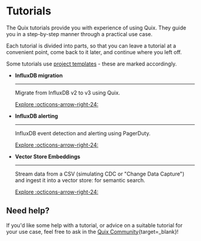 # Tutorials
 
The Quix tutorials provide you with experience of using Quix. They guide you in a step-by-step manner through a practical use case. 

Each tutorial is divided into parts, so that you can leave a tutorial at a convenient point, come back to it later, and continue where you left off.

Some tutorials use [project templates](../get-started/project-templates.md) - these are marked accordingly.

<div class="grid cards" markdown>

-   __InfluxDB migration__

    ---
    
    Migrate from InfluxDB v2 to v3 using Quix.

    [Explore :octicons-arrow-right-24:](../tutorials/influxdb-migration/overview.md)

-   __InfluxDB alerting__

    ---
    
    InfluxDB event detection and alerting using PagerDuty.

    [Explore :octicons-arrow-right-24:](../tutorials/influxdb-alerting/overview.md)

-   __Vector Store Embeddings__

    ---

    Stream data from a CSV (simulating CDC or "Change Data Capture") and ingest it into a vector store: for semantic search.    

    [Explore :octicons-arrow-right-24:](../tutorials/ingest-embeddings/continuously_ingest_documents_into_a_vector_store_using_apache_kafka.md)

</div>

<!-- old tutorials landing page - these tutorials are out of date or reference out of date templates
<div class="grid cards" markdown>

-   __Computer vision__

    ---
    
    ![Computer vision pipeline](../images/project-templates/computer-vision-pipeline.png)

    `Project template`

    Real-time computer vision using TfL's JamCams.

    [Explore :octicons-arrow-right-24:](../tutorials/computer-vision/overview.md)

-   __Chat sentiment analysis__

    ---
    
    ![Chat sentiment analysis pipeline](../images/project-templates/chat-sentiment-pipeline.png)

    `Project template`

    Chat application with sentiment analysis and typing indicator.

    [Explore :octicons-arrow-right-24:](../tutorials/sentiment-analysis/overview.md)

-   __Clickstream analysis__

    ---
    
    ![Clickstream analysis pipeline](../images/project-templates/clickstream-analysis-pipeline.png)

    `Project template`

    Clickstream analysis for online shop data. Features real-time dashboard and web shop user interface.

    [Explore :octicons-arrow-right-24:](../tutorials/clickstream/overview.md)

-   __Predictive maintenance__

    ---
    
    ![Predictive maintenance pipeline](../images/project-templates/predictive-maintenance-pipeline.png)

    `Project template`

    Predicts failures in 3D printers.

    [Explore :octicons-arrow-right-24:](../tutorials/predictive-maintenance/overview.md)

-   __Train and deploy machine learning (ML)__

    ---

    Extract data from Quix to train your Machine Learning (ML) model in Jupyter Notebook, then deploy your solution in Quix.     

    [Explore :octicons-arrow-right-24:](../tutorials/train-and-deploy-ml/overview.md)

-   __MATLAB and Simulink__

    ---
    
    Deploy real-time MATLAB transformations and Simulink models to Quix.

    [Explore :octicons-arrow-right-24:](../tutorials/matlab/matlab-and-simulink.md)

</div>
-->

## Need help?

If you'd like some help with a tutorial, or advice on a suitable tutorial for your use case, feel free to ask in the [Quix Community](https://quix.io/slack-invite){target=_blank}!

